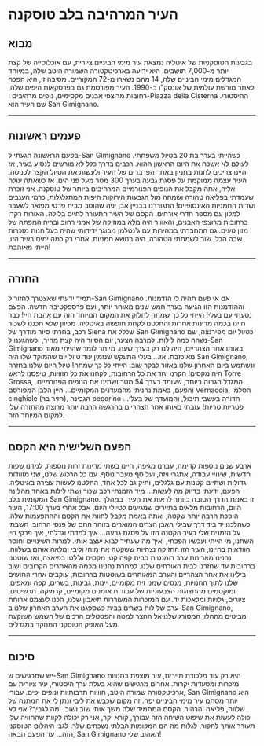 # העיר המרהיבה בלב טוסקנה

## מבוא

בגבעות הטוסקניות של איטליה נמצאת עיר מימי הביניים ציורית, עם אוכלוסייה של קצת יותר מ-7,000 תושבים. היא ידועה בארכיטקטורה השמורה היטב שלה, במיוחד המגדלים מימי הביניים שלה, 14 מהם נשארו מ-72 המקוריים. מסיבה זו, היא הפכה לאתר מורשת עולמית של אונסק"ו ב-1990. העיר מפורסמת גם בפרסקאות היפים שלה, רחובות מרוצפי אבנים מקסימים, נופים מרהיבים ו-Piazza della Cisterna ההיסטורי. שם העיר הוא San Gimignano.

---

## פעמים ראשונות

בפעם הראשונה הגעתי ל-San Gimignano כשהייתי בערך בת 20 בטיול משפחתי. לעולם לא אשכח את היום הראשון ההוא. רכבים בדרך כלל לא מורשים לנסוע בעיר, אז היינו צריכים לחנות בחניון באחד הפרברים של העיר ולעשות את הטיול הקצר לכניסה. העיר עצמה ממוקמת על פסגת גבעה בערך 300 מטר מעל פני הים, אז כשאתה עולה אליה, אתה מקבל את הנופים הפנורמיים המרהיבים ביותר של טוסקנה. אני זוכרת שעמדתי בפליאה טהורה ושמחה מול הגבעות הירוקות היפות המתגלגלות, כרמי הענבים ושדות החמניות האינסופיים! התגוררנו בבניין אבן יפה שהוסב מבית פרטי מפואר לשעבר למלון עם מספר חדרי אורחים. הקסם של העיר התעורר לחיים בלילה. האורות רקדו ברחובות מרוצפי האבנים, והאוויר היה מלא במוזיקה של אמני רחוב ובריח המפתה של מזון טעים. גם התחברתי במהירות עם ג'נטלמן מבוגר ידידותי שהיה בעל חנות מזכרות שבה הכל, שוב לשמחתי הטהורה, היה בנושא חמניות. אחרי רק כמה ימים בעיר הזו, הייתי מאוהבת!

---

## החזרה

תמיד ידעתי שאצטרך לחזור ל-San Gimignano אם אי פעם תהיה לי הזדמנות. וההזדמנות הזו הגיעה בערך חמש שנים מאוחר יותר, ועם פרספקטיבה חדשה. הפעם נסעתי עם בעלי! הייתי כל כך שמחה לחלוק את המקום המיוחד הזה עם אהבת חיי! כבר חיינו בכמה מדינות אחרות והחלטנו לקחת חופשה באיטליה. מכיוון שלא תכננו לשכור רכב, בחרתי סיור מודרך של Siena שכלל את San Gimignano כטיול יום מפירנצה, שם נשהה כמה לילות. למרבה הצער, יום הסיור היה קצת מהיר, וכשהגענו ל-San Gimignano באותו אחר הצהריים, היה לנו רק בערך שעה. מיותר לומר שהייתי מאוד מאוכזבת. אז... בעלי התעקש שנזמין עוד טיול יום שהמוקד שלו היה San Gimignano, ונשתמש ביום האחרון שלנו באזור לבקר שוב. הייתי כל כך שמחה! טיול היום שלנו בחזרה היה מקסים! חקרנו יחד את כל הרחובות, לקחנו את כל הזוויות, טיפסנו לראש Torre Grossa, המגדל הגבוה ביותר, שעומד בערך 54 מטר ושתינו את הנופים הפנורמיים. והפעם, באמת נהניתי מהמעדנים המקומיים... היין הלבן המפורסם Vernaccia, הסלמי cinghiale (חזיר בר), הגבינה pecorino חדורה בעשבי תיבול, והמועדף של בעלי... פטריות טריות! עזבתי באותו אחר הצהריים בהרגשה הרבה יותר מרוצה מהחזרה שלי למקום המיוחד הזה.

---

## הפעם השלישית היא הקסם

ארבע שנים נוספות קדימה, עברנו מגיפה, חיינו בשתי מדינות זרות נוספות, למדנו שפות חדשות, שינויי עבודה, אתגרי ויזה, ועל סף מעבר נוסף. עם כל הרכוש שלנו, שני מזוודות גדולות ושתיים קטנות עם גלגלים, ותיק גב לכל אחד, החלטנו לעשות עצירה באיטליה. הפעם, ידעתי בדיוק מה לעשות... מיד הזמנתי רכב שכור ושתי לילות באחד מהלינה המקומית בלב San Gimignano. זו באמת הדרך הטובה ביותר לראות את העיר. במהלך היום, הרחובות מלאים בתיירים שמגיעים לטיולי היום, אבל אחרי בערך 17:00, העיר הופכת הרבה יותר שקטה, ואתה באמת מקבל לחוות את הקסם וההתפעמות שלה. כשהלכנו יד ביד דרך שבילי האבן הצרים המוארים בזוהר החם של פנסי הרחוב, חשבתי על הזמנים שלי בעיר הקטנה הזו על פסגת גבעה... איך למדתי וגדלתי, איך פרקי חיי השתנו, מי הייתי ועכשיו הפכתי, ואיך מה שעתיד לבוא יעצב אותי. למרות השינויים וחוסר הוודאות בחיינו, העיר הזו החזיקה נצחיות ששקטה את מוחי וליבי ומלאה אותם בשלווה. נהנינו מארוחת ערב רומנטית בבית קפה קטן מקסים וג'לטו בפיאצה, ואז שוטטנו ברחובות עד שחזרנו לבית האורחים שלנו. למחרת נהנינו מכמה מהאתרים הקרובים ושוב בילינו את אחר הצהריים והערב המאוחרים בשוטטות ברחובות, עוקבים אחרי החושים שלנו לתוך החנויות, מנסים שמני זית מקומיים, יינות, גבינות, בשרים, קפה ומאפים, ומוקסמים מהתצוגות הצבעוניות של עבודות אומנים מקומיים, קרמיקה, תכשיטים, ציורים, גלויות ומלאכות יד. עם המזכרות המעוררות תיאבון שלנו, הכנו לעצמנו ארוחת ערב של לוח בשרים בבית כשספגנו את הערב האחרון שלנו ב-San Gimignano, מביטים מהחלון המסורג שלנו אל החצר למטה והפסטלים הרכים של השמש השוקעת מעל האופק הטוסקני המנוקד במגדלים.

---

## סיכום

יש שמרגישים ש-San Gimignano היא רק עוד מלכודת תיירים, עיר מוצפת בחנויות מזכרות ומסעדות יקרות. אחרים מרגישים שהיא בעלת ערך היסטורי, עיר ציורית עם ארכיטקטורה שמורה היטב, חוויות תרבותיות ונופים יפים. עבורי, San Gimignano היא יותר מסתם עיר מימי הביניים יפה. זה מקום שכבש את ליבי ונתן לי את המתנה של שלווה, פליאה והרהור. הקסם המתמיד שלה משך אותי שוב ושוב. ומה לגביך? אני לא יכולה לעשות את שיפוט השיחה הזה עבורך, קורא יקר, אני רק יכולה לקוות שהחוויה שלי תעורר אותך לחקור, לגלות מה הם המקומות הבלתי נשכחים שלך. לגבי היהלום הטוסקני הזה... עד הפעם הבאה, San Gimignano האהוב שלי!
